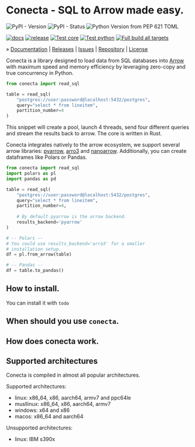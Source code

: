 # Conecta - SQL to Arrow made easy.
![PyPI - Version](https://img.shields.io/pypi/v/conecta)
![PyPI - Status](https://img.shields.io/pypi/status/conecta)
![Python Version from PEP 621 TOML](https://img.shields.io/python/required-version-toml?tomlFilePath=https%3A%2F%2Fraw.githubusercontent.com%2Fsurister%2Fconecta%2Frefs%2Fheads%2Fmaster%2Fconecta-python%2Fpyproject.toml)

[![docs](https://github.com/surister/conecta/actions/workflows/docs.yml/badge.svg)](https://github.com/surister/conecta/actions/workflows/docs.yml)
[![release](https://github.com/surister/conecta/actions/workflows/release.yml/badge.svg)](https://github.com/surister/conecta/actions/workflows/release.yml)
[![Test core](https://github.com/surister/conecta/actions/workflows/test_core.yml/badge.svg)](https://github.com/surister/conecta/actions/workflows/test_core.yml)
[![Test python](https://github.com/surister/conecta/actions/workflows/test_python.yml/badge.svg)](https://github.com/surister/conecta/actions/workflows/test_python.yml)
[![Full build all targets](https://github.com/surister/conecta/actions/workflows/build_python.yml/badge.svg)](https://github.com/surister/conecta/actions/workflows/build_python.yml)

» [Documentation]
| [Releases]
| [Issues]
| [Repository]
| [License]


Conecta is a library designed to load data from SQL databases into [Arrow] with maximum 
speed and memory efficiency by leveraging zero-copy and true concurrency in Python.


```python
from conecta import read_sql

table = read_sql(
    "postgres://user:password@localhost:5432/postgres",
    query="select * from lineitem",
    partition_number=4
)
```

This snippet will create a pool, launch 4 threads, send four different queries and
stream the results back to arrow. The core is written in Rust.

Conecta integrates natively to the arrow ecosystem, we support
several arrow libraries: [pyarrow], [arro3] and [nanoarrow].
Additionally, you can create dataframes like Polars or Pandas.

```python
from conecta import read_sql
import polars as pl
import pandas as pd

table = read_sql(
    "postgres://user:password@localhost:5432/postgres",
    query="select * from lineitem",
    partition_number=4,
    
    # By default pyarrow is the arrow backend.
    results_backend='pyarrow'
)

# -- Polars --
# You could use results_backend='arro3' for a smaller
# installation setup.
df = pl.from_arrow(table)

# -- Pandas --
df = table.to_pandas()
```

## How to install.
You can install it with `todo`

## When should you use `conecta`.

## How does conecta work.


## Supported architectures

Conecta is compiled in almost all popular architectures.

Supported architectures:

* linux: x86_64, x86, aarch64, armv7 and ppc64le
* musllinux: x86_64, x86, aarch64, armv7
* windows: x64 and x86
* macos: x86_64 and aarch64


Unsupported architectures:
* linux: IBM s390x


[Arrow]: https://arrow.apache.org/

[pyarrow]: https://pypi.org/project/pyarrow/
[arro3]: https://pypi.org/project/arro3-core/
[nanoarrow]: https://pypi.org/project/nanoarrow/

[Documentation]: https://conecta.surister.dev/
[Releases]: https://github.com/surister/conecta/releases
[Issues]: https://github.com/surister/conecta/issues
[Repository]: https://github.com/surister/conecta/
[License]: https://github.com/surister/conecta/blob/master/LICENSE.md